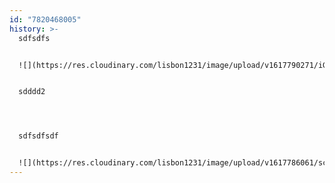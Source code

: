 ```yaml
---
id: "7820468005"
history: >-
  sdfsdfs


  ![](https://res.cloudinary.com/lisbon1231/image/upload/v1617790271/iGECZYfJVeo_ruzlbf.jpg)


  sdddd2




  sdfsdfsdf


  ![](https://res.cloudinary.com/lisbon1231/image/upload/v1617786061/scale_1200_kcumwn.webp)
---
```

